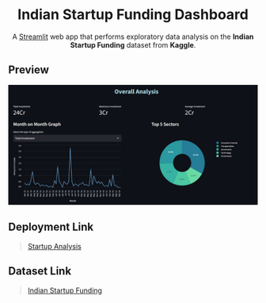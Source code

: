 <h1 align="center">Indian Startup Funding Dashboard</h1>

<p align="center">
A <a href="https://streamlit.io/" target="_blank">Streamlit</a> web app that performs exploratory data analysis on the <b>Indian Startup Funding</b> dataset from <b>Kaggle</b>.
</p>

## Preview

![Overall Analysis](resources/oass.png)

## Deployment Link

> [Startup Analysis](https://startup-dashboard-q7x5h9fmtdyuxmd5ivkkns.streamlit.app/)

## Dataset Link

> [Indian Startup Funding](https://www.kaggle.com/datasets/sudalairajkumar/indian-startup-funding)
